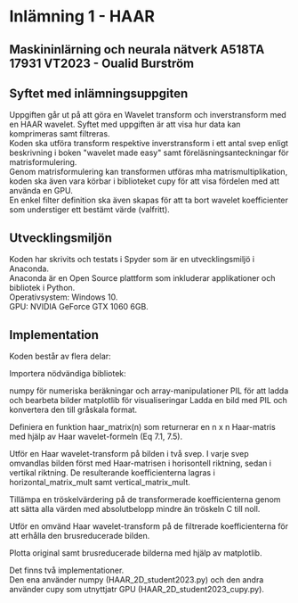 # Inlämning 1 - HAAR
## Maskininlärning och neurala nätverk A518TA 17931 VT2023 - Oualid Burström

## Syftet med inlämningsuppgiten
Uppgiften går ut på att göra en Wavelet transform och inverstransform med en HAAR wavelet. Syftet med uppgiften är att visa hur data kan komprimeras samt filtreras.
<br>Koden ska utföra transform respektive inverstransform i ett antal svep enligt beskrivning i boken "wavelet made easy" samt föreläsningsanteckningar för matrisformulering.
<br>Genom matrisformulering kan transformen utföras mha matrismultiplikation, koden ska även vara körbar i biblioteket cupy för att visa fördelen med att använda en GPU.
<br>En enkel filter definition ska även skapas för att ta bort wavelet koefficienter som understiger ett bestämt värde (valfritt).

## Utvecklingsmiljön
Koden har skrivits och testats i Spyder som är en utvecklingsmiljö i Anaconda.
<br>Anaconda är en Open Source plattform som inkluderar applikationer och bibliotek i Python.
<br>Operativsystem: Windows 10.
<br>GPU: NVIDIA GeForce GTX 1060 6GB.

## Implementation
Koden består av flera delar:

Importera nödvändiga bibliotek:

numpy för numeriska beräkningar och array-manipulationer
PIL för att ladda och bearbeta bilder
matplotlib för visualiseringar
Ladda en bild med PIL och konvertera den till gråskala format.

Definiera en funktion haar_matrix(n) som returnerar en n x n Haar-matris med hjälp av Haar wavelet-formeln (Eq 7.1, 7.5).

Utför en Haar wavelet-transform på bilden i två svep. I varje svep omvandlas bilden först med Haar-matrisen i horisontell riktning, sedan i vertikal riktning. De resulterande koefficienterna lagras i horizontal_matrix_mult samt vertical_matrix_mult.

Tillämpa en tröskelvärdering på de transformerade koefficienterna genom att sätta alla värden med absolutbelopp mindre än tröskeln C till noll.

Utför en omvänd Haar wavelet-transform på de filtrerade koefficienterna för att erhålla den brusreducerade bilden.

Plotta original samt brusreducerade bilderna med hjälp av matplotlib.

Det finns två implementationer. 
<br>Den ena använder numpy (HAAR_2D_student2023.py) och den andra använder cupy som utnyttjatr GPU (HAAR_2D_student2023_cupy.py).
